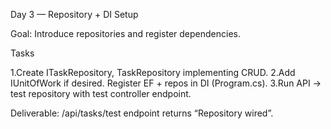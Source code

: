 Day 3 — Repository + DI Setup 

Goal: Introduce repositories and register dependencies. 



Tasks 

1.Create ITaskRepository, TaskRepository implementing CRUD. 
2.Add IUnitOfWork if desired. Register EF + repos in DI (Program.cs). 
3.Run API → test repository with test controller endpoint. 



Deliverable: /api/tasks/test endpoint returns “Repository wired”.